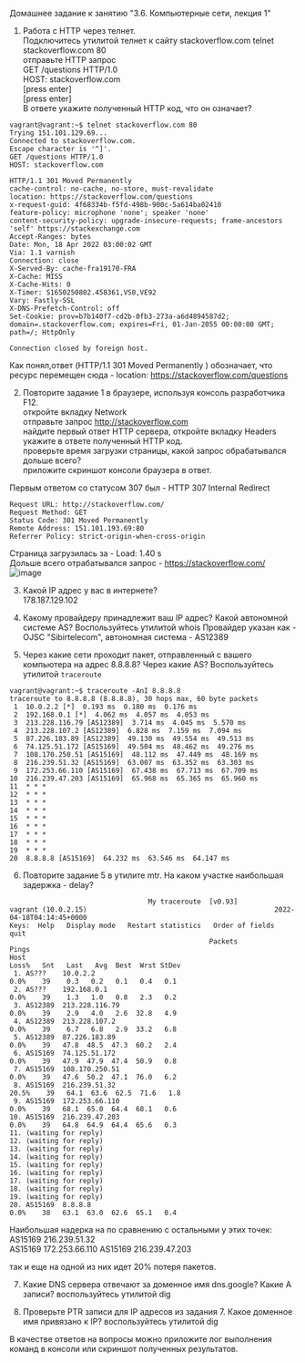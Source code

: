 Домашнее задание к занятию "3.6. Компьютерные сети, лекция 1"  
1. Работа c HTTP через телнет.  
Подключитесь утилитой телнет к сайту stackoverflow.com telnet stackoverflow.com 80  
отправьте HTTP запрос  
GET /questions HTTP/1.0  
HOST: stackoverflow.com  
[press enter]  
[press enter]  
В ответе укажите полученный HTTP код, что он означает?  

```
vagrant@vagrant:~$ telnet stackoverflow.com 80
Trying 151.101.129.69...
Connected to stackoverflow.com.
Escape character is '^]'.
GET /questions HTTP/1.0
HOST: stackoverflow.com

HTTP/1.1 301 Moved Permanently
cache-control: no-cache, no-store, must-revalidate
location: https://stackoverflow.com/questions
x-request-guid: 4f68334b-f5fd-498b-900c-5a614ba02410
feature-policy: microphone 'none'; speaker 'none'
content-security-policy: upgrade-insecure-requests; frame-ancestors 'self' https://stackexchange.com
Accept-Ranges: bytes
Date: Mon, 18 Apr 2022 03:00:02 GMT
Via: 1.1 varnish
Connection: close
X-Served-By: cache-fra19170-FRA
X-Cache: MISS
X-Cache-Hits: 0
X-Timer: S1650250802.458361,VS0,VE92
Vary: Fastly-SSL
X-DNS-Prefetch-Control: off
Set-Cookie: prov=b7b140f7-cd2b-0fb3-273a-a6d4894587d2; domain=.stackoverflow.com; expires=Fri, 01-Jan-2055 00:00:00 GMT; path=/; HttpOnly

Connection closed by foreign host.
```
Как понял,ответ (HTTP/1.1 301 Moved Permanently ) обозначает, что ресурс перемещен сюда - location: https://stackoverflow.com/questions  


2. Повторите задание 1 в браузере, используя консоль разработчика F12.  
откройте вкладку Network  
отправьте запрос http://stackoverflow.com  
найдите первый ответ HTTP сервера, откройте вкладку Headers  
укажите в ответе полученный HTTP код.  
проверьте время загрузки страницы, какой запрос обрабатывался дольше всего?  
приложите скриншот консоли браузера в ответ. 

Первым ответом со статусом 307 был - HTTP 307 Internal Redirect
```
Request URL: http://stackoverflow.com/
Request Method: GET
Status Code: 301 Moved Permanently
Remote Address: 151.101.193.69:80
Referrer Policy: strict-origin-when-cross-origin
```
Страница загрузилась за - Load: 1.40 s  
Дольше всего отрабатывался запрос - https://stackoverflow.com/  
![image](https://user-images.githubusercontent.com/99823951/163750401-31ba10f6-36b8-4106-9792-da1a8032ae90.png)

 

3. Какой IP адрес у вас в интернете?  
178.187.129.102

4. Какому провайдеру принадлежит ваш IP адрес? Какой автономной системе AS? Воспользуйтесь утилитой whois
Провайдер указан как - OJSC "Sibirtelecom", автономная система - AS12389

5. Через какие сети проходит пакет, отправленный с вашего компьютера на адрес 8.8.8.8? Через какие AS? Воспользуйтесь утилитой ```traceroute```
```
vagrant@vagrant:~$ traceroute -AnI 8.8.8.8
traceroute to 8.8.8.8 (8.8.8.8), 30 hops max, 60 byte packets
 1  10.0.2.2 [*]  0.193 ms  0.180 ms  0.176 ms
 2  192.168.0.1 [*]  4.062 ms  4.057 ms  4.053 ms
 3  213.228.116.79 [AS12389]  3.714 ms  4.045 ms  5.570 ms
 4  213.228.107.2 [AS12389]  6.828 ms  7.159 ms  7.094 ms
 5  87.226.183.89 [AS12389]  49.130 ms  49.554 ms  49.513 ms
 6  74.125.51.172 [AS15169]  49.504 ms  48.462 ms  49.276 ms
 7  108.170.250.51 [AS15169]  48.112 ms  47.449 ms  48.169 ms
 8  216.239.51.32 [AS15169]  63.007 ms  63.352 ms  63.303 ms
 9  172.253.66.110 [AS15169]  67.438 ms  67.713 ms  67.709 ms
10  216.239.47.203 [AS15169]  65.968 ms  65.365 ms  65.960 ms
11  * * *
12  * * *
13  * * *
14  * * *
15  * * *
16  * * *
17  * * *
18  * * *
19  * * *
20  8.8.8.8 [AS15169]  64.232 ms  63.546 ms  64.147 ms
```

6. Повторите задание 5 в утилите mtr. На каком участке наибольшая задержка - delay?
```
                                  My traceroute  [v0.93]
vagrant (10.0.2.15)                                              2022-04-18T04:14:45+0000
Keys:  Help   Display mode   Restart statistics   Order of fields   quit
                                                 Packets               Pings
Host                                                                        Loss%   Snt   Last   Avg  Best  Wrst StDev
 1. AS???    10.0.2.2                                                         0.0%    39    0.3   0.2   0.1   0.4   0.1
 2. AS???    192.168.0.1                                                      0.0%    39    1.3   1.0   0.8   2.3   0.2
 3. AS12389  213.228.116.79                                                   0.0%    39    2.9   4.0   2.6  32.8   4.9
 4. AS12389  213.228.107.2                                                    0.0%    39    6.7   6.8   2.9  33.2   6.8
 5. AS12389  87.226.183.89                                                    0.0%    39   47.8  48.5  47.3  60.2   2.4
 6. AS15169  74.125.51.172                                                    0.0%    39   47.9  47.9  47.4  50.9   0.8
 7. AS15169  108.170.250.51                                                   0.0%    39   47.6  50.2  47.1  76.0   6.2
 8. AS15169  216.239.51.32                                                   20.5%    39   64.1  63.6  62.5  71.6   1.8
 9. AS15169  172.253.66.110                                                   0.0%    39   68.1  65.0  64.4  68.1   0.6
10. AS15169  216.239.47.203                                                   0.0%    39   64.8  64.9  64.4  65.6   0.3
11. (waiting for reply)
12. (waiting for reply)
13. (waiting for reply)
14. (waiting for reply)
15. (waiting for reply)
16. (waiting for reply)
17. (waiting for reply)
18. (waiting for reply)
19. (waiting for reply)
20. AS15169  8.8.8.8                                                          0.0%    38   63.1  63.0  62.6  65.1   0.4
```
Наибольшая надерка на по сравнению с остальными у этих точек:
AS15169  216.239.51.32  
AS15169  172.253.66.110 
AS15169  216.239.47.203 

так и еще на одной из них идет 20% потеря пакетов.

7. Какие DNS сервера отвечают за доменное имя dns.google? Какие A записи? воспользуйтесь утилитой dig

8. Проверьте PTR записи для IP адресов из задания 7. Какое доменное имя привязано к IP? воспользуйтесь утилитой dig

В качестве ответов на вопросы можно приложите лог выполнения команд в консоли или скриншот полученных результатов.
